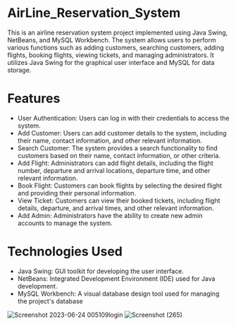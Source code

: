 # AirLine_Reservation_System
This is an airline reservation system project implemented using Java Swing, NetBeans, and MySQL Workbench. The system allows users to perform various functions such as adding customers, searching customers, adding flights, booking flights, viewing tickets, and managing administrators. It utilizes Java Swing for the graphical user interface and MySQL for data storage.

# Features
* User Authentication: Users can log in with their credentials to access the system.
* Add Customer: Users can add customer details to the system, including their name, contact information, and other relevant information.
* Search Customer: The system provides a search functionality to find customers based on their name, contact information, or other criteria.
* Add Flight: Administrators can add flight details, including the flight number, departure and arrival locations, departure time, and other relevant information.
* Book Flight: Customers can book flights by selecting the desired flight and providing their personal information.
* View Ticket: Customers can view their booked tickets, including flight details, departure, and arrival times, and other relevant information.
* Add Admin: Administrators have the ability to create new admin accounts to manage the system.

# Technologies Used 
* Java Swing: GUI toolkit for developing the user interface.
* NetBeans: Integrated Development Environment (IDE) used for Java development.
* MySQL Workbench: A visual database design tool used for managing the project's database

![Screenshot 2023-06-24 005109login](https://github.com/AnkitKumarAK7/AirLine_Reservation_System/assets/118627652/641a88cf-a1ae-4b74-aaa4-f2ef2177daa6)
![Screenshot (265)](https://github.com/AnkitKumarAK7/AirLine_Reservation_System/assets/118627652/aa22b2a7-9f11-4dad-b4ec-9ed58060ee15)
